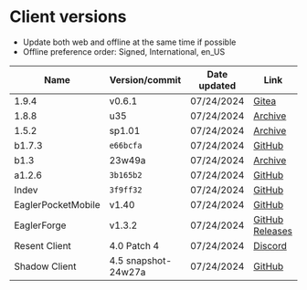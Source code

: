 # Client versions

- Update both web and offline at the same time if possible
- Offline preference order: Signed, International, en_US

| Name               | Version/commit      | Date updated | Link                                                                                     |
| ------------------ | ------------------- | ------------ | ---------------------------------------------------------------------------------------- |
| 1.9.4              | v0.6.1              | 07/24/2024   | [Gitea](https://git.zelz.net/Eagler-Lambda/hoosiertransfer-mod/releases)                 |
| 1.8.8              | u35                 | 07/24/2024   | [Archive](https://archive.eaglercraft.rip/EaglercraftX_1.8/client/?sort=time&order=desc) |
| 1.5.2              | sp1.01              | 07/24/2024   | [Archive](https://archive.eaglercraft.rip/Eaglercraft_1/5/client/?sort=time&order=desc)  |
| b1.7.3             | `e66bcfa`           | 07/24/2024   | [GitHub](https://github.com/PeytonPlayz595/Beta-1.7.3)                                   |
| b1.3               | 23w49a              | 07/24/2024   | [Archive](https://archive.eaglercraft.rip/Eaglercraft_b1.3/client/?sort=time&order=desc) |
| a1.2.6             | `3b165b2`           | 07/24/2024   | [GitHub](https://github.com/PeytonPlayz595/Alpha-v1.2.6)                                 |
| Indev              | `3f9ff32`           | 07/24/2024   | [GitHub](https://github.com/PeytonPlayz595/Minecraft-Indev-WebGL)                        |
| EaglerPocketMobile | v1.40               | 07/24/2024   | [GitHub](https://github.com/irv77/EaglerPocketMobile)                                    |
| EaglerForge        | v1.3.2              | 07/24/2024   | [GitHub Releases](https://github.com/eaglerforge/EaglerForge-builds/releases)            |
| Resent Client      | 4.0 Patch 4         | 07/24/2024   | [Discord](https://discord.gg/6UdYQWpkfh)                                                 |
| Shadow Client      | 4.5 snapshot-24w27a | 07/24/2024   | [GitHub](https://github.com/PeytonPlayz595/Shadow-4.0/tree/main/javascript)              |
